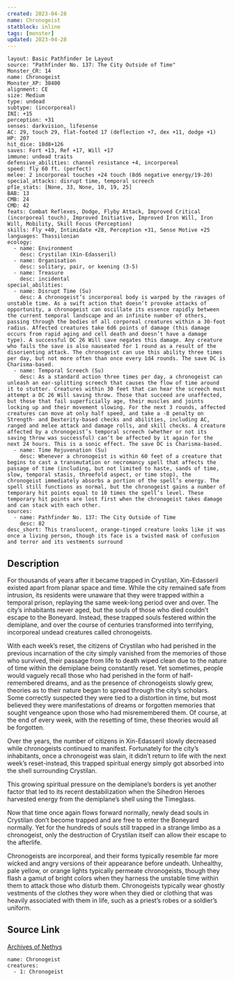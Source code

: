 ```yaml
---
created: 2023-04-28
name: Chronogeist
statblock: inline
tags: [monster]
updated: 2023-04-28
---
```

```statblock
layout: Basic Pathfinder 1e Layout
source: "Pathfinder No. 137: The City Outside of Time"
Monster_CR: 14
name: Chronogeist
Monster_XP: 38400
alignment: CE
size: Medium
type: undead
subtype: (incorporeal)
INI: +15
perception: +31
senses: darkvision, lifesense
AC: 29, touch 29, flat-footed 17 (deflection +7, dex +11, dodge +1)
HP: 207
hit_dice: 18d8+126
saves: Fort +13, Ref +17, Will +17
immune: undead traits
defensive_abilities: channel resistance +4, incorporeal
speed: fly 60 ft. (perfect)
melee: 2 incorporeal touches +24 touch (8d6 negative energy/19-20)
special_attacks: disrupt time, temporal screech
pf1e_stats: [None, 33, None, 10, 19, 25]
BAB: 13
CMB: 24
CMD: 42
feats: Combat Reflexes, Dodge, Flyby Attack, Improved Critical (incorporeal touch), Improved Initiative, Improved Iron Will, Iron Will, Mobility, Skill Focus (Perception)
skills: Fly +40, Intimidate +28, Perception +31, Sense Motive +25
languages: Thassilonian
ecology:
  - name: Environment
    desc: Crystilan (Xin-Edasseril)
  - name: Organisation
    desc: solitary, pair, or keening (3-5)
  - name: Treasure
    desc: incidental
special_abilities:
  - name: Disrupt Time (Su)
    desc: A chronogeist’s incorporeal body is warped by the ravages of unstable time. As a swift action that doesn’t provoke attacks of opportunity, a chronogeist can oscillate its essence rapidly between the current temporal landscape and an infinite number of others, passing through the bodies of all corporeal creatures within a 30-foot radius. Affected creatures take 6d6 points of damage (this damage occurs from rapid aging and cell death and doesn’t have a damage type). A successful DC 26 Will save negates this damage. Any creature who fails the save is also nauseated for 1 round as a result of the disorienting attack. The chronogeist can use this ability three times per day, but not more often than once every 1d4 rounds. The save DC is Charisma-based.
  - name: Temporal Screech (Su)
    desc: As a standard action three times per day, a chronogeist can unleash an ear-splitting screech that causes the flow of time around it to stutter. Creatures within 30 feet that can hear the screech must attempt a DC 26 Will saving throw. Those that succeed are unaffected, but those that fail superficially age, their muscles and joints locking up and their movement slowing. For the next 3 rounds, affected creatures can move at only half speed, and take a -8 penalty on Strength- and Dexterity-based checks and abilities, including AC, ranged and melee attack and damage rolls, and skill checks. A creature affected by a chronogeist’s temporal screech (whether or not its saving throw was successful) can’t be affected by it again for the next 24 hours. This is a sonic effect. The save DC is Charisma-based.
  - name: Time Rejuvenation (Su)
    desc: Whenever a chronogeist is within 60 feet of a creature that begins to cast a transmutation or necromancy spell that affects the passage of time (including, but not limited to haste, sands of time, slow, temporal stasis, threefold aspect, or time stop), the chronogeist immediately absorbs a portion of the spell’s energy. The spell still functions as normal, but the chronogeist gains a number of temporary hit points equal to 10 times the spell’s level. These temporary hit points are lost first when the chronogeist takes damage and can stack with each other.
sources:
  - name: Pathfinder No. 137: The City Outside of Time
    desc: 82
desc_short: This translucent, orange-tinged creature looks like it was once a living person, though its face is a twisted mask of confusion and terror and its vestments surround 
```
## Description
For thousands of years after it became trapped in Crystilan, Xin-Edasseril existed apart from planar space and time. While the city remained safe from intrusion, its residents were unaware that they were trapped within a temporal prison, replaying the same week-long period over and over. The city’s inhabitants never aged, but the souls of those who died couldn’t escape to the Boneyard. Instead, these trapped souls festered within the demiplane, and over the course of centuries transformed into terrifying, incorporeal undead creatures called chronogeists.

 With each week’s reset, the citizens of Crystilan who had perished in the previous incarnation of the city simply vanished from the memories of those who survived, their passage from life to death wiped clean due to the nature of time within the demiplane being constantly reset. Yet sometimes, people would vaguely recall those who had perished in the form of half-remembered dreams, and as the presence of chronogeists slowly grew, theories as to their nature began to spread through the city’s scholars. Some correctly suspected they were tied to a distortion in time, but most believed they were manifestations of dreams or forgotten memories that sought vengeance upon those who had misremembered them. Of course, at the end of every week, with the resetting of time, these theories would all be forgotten.

 Over the years, the number of citizens in Xin-Edasseril slowly decreased while chronogeists continued to manifest. Fortunately for the city’s inhabitants, once a chronogeist was slain, it didn’t return to life with the next week’s reset-instead, this trapped spiritual energy simply got absorbed into the shell surrounding Crystilan.

 This growing spiritual pressure on the demiplane’s borders is yet another factor that led to its recent destabilization when the Sihedron Heroes harvested energy from the demiplane’s shell using the Timeglass.

 Now that time once again flows forward normally, newly dead souls in Crystilan don’t become trapped and are free to enter the Boneyard normally. Yet for the hundreds of souls still trapped in a strange limbo as a chronogeist, only the destruction of Crystilan itself can allow their escape to the afterlife.

 Chronogeists are incorporeal, and their forms typically resemble far more wicked and angry versions of their appearance before undeath. Unhealthy, pale yellow, or orange lights typically permeate chronogeists, though they flash a gamut of bright colors when they harness the unstable time within them to attack those who disturb them. Chronogeists typically wear ghostly vestments of the clothes they wore when they died or clothing that was heavily associated with them in life, such as a priest’s robes or a soldier’s uniform.
## Source Link
[Archives of Nethys](https://aonprd.com/MonsterDisplay.aspx?ItemName=Chronogeist)
```encounter-table
name: Chronogeist
creatures:
  - 1: Chronogeist
```

